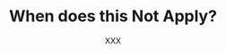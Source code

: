 ---
published: false
layout: post
title: "When does this Not Apply?"
author: XXX
author_link: XXX
categories:
- Teams
- Engineering
- Design
---